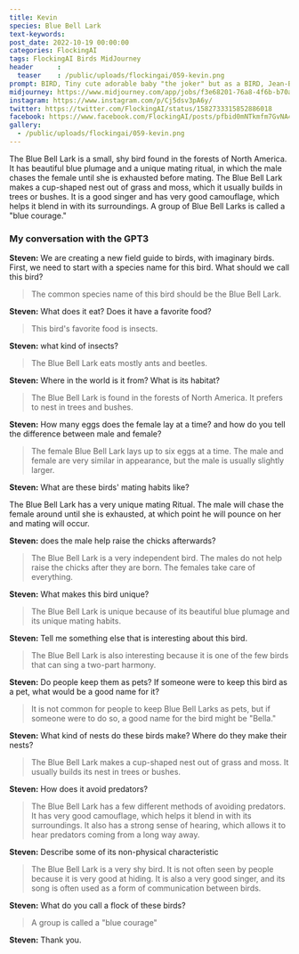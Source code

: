 ```yaml
---
title: Kevin
species: Blue Bell Lark
text-keywords: 
post_date: 2022-10-19 00:00:00
categories: FlockingAI
tags: FlockingAI Birds MidJourney 
header      :
  teaser    : /public/uploads/flockingai/059-kevin.png
prompt: BIRD, Tiny cute adorable baby "the joker" but as a BIRD, Jean-Baptiste Monge, soft cinematic lighting, 8k, intricate details, portrait, Pixar style character, old fashioned movie style
midjourney: https://www.midjourney.com/app/jobs/f3e68201-76a8-4f6b-b70a-9d559dddf2cd
instagram: https://www.instagram.com/p/Cj5dsv3pA6y/
twitter: https://twitter.com/FlockingAI/status/1582733315852886018
facebook: https://www.facebook.com/FlockingAI/posts/pfbid0mNTkmfm7GvNA4xezF7vS3Kha3KyJhS5tXiCh6LhavWLt4KapDKkfi3T6h2HJsK2bl
gallery: 
  - /public/uploads/flockingai/059-kevin.png
---
```


The Blue Bell Lark is a small, shy bird found in the forests of North America. It has beautiful blue plumage and a unique mating ritual, in which the male chases the female until she is exhausted before mating. The Blue Bell Lark makes a cup-shaped nest out of grass and moss, which it usually builds in trees or bushes. It is a good singer and has very good camouflage, which helps it blend in with its surroundings. A group of Blue Bell Larks is called a "blue courage."

### My conversation with the GPT3

**Steven:** We are creating a new field guide to birds, with imaginary birds. First, we need to start with a species name for this bird. What should we call this bird?

> The common species name of this bird should be the Blue Bell Lark.

**Steven:** What does it eat? Does it have a favorite food?

> This bird's favorite food is insects.

**Steven:** what kind of insects?

> The Blue Bell Lark eats mostly ants and beetles.

**Steven:** Where in the world is it from? What is its habitat?

> The Blue Bell Lark is found in the forests of North America. It prefers to nest in trees and bushes.

**Steven:** How many eggs does the female lay at a time? and how do you tell the difference between male and female?

> The female Blue Bell Lark lays up to six eggs at a time. The male and female are very similar in appearance, but the male is usually slightly larger.

**Steven:** What are these birds' mating habits like?

The Blue Bell Lark has a very unique mating Ritual. The male will chase the female around until she is exhausted, at which point he will pounce on her and mating will occur.

**Steven:** does the male help raise the chicks afterwards?

> The Blue Bell Lark is a very independent bird. The males do not help raise the chicks after they are born. The females take care of everything.

**Steven:** What makes this bird unique?

> The Blue Bell Lark is unique because of its beautiful blue plumage and its unique mating habits.

**Steven:** Tell me something else that is interesting about this bird.

> The Blue Bell Lark is also interesting because it is one of the few birds that can sing a two-part harmony.

**Steven:** Do people keep them as pets? If someone were to keep this bird as a pet, what would be a good name for it?

> It is not common for people to keep Blue Bell Larks as pets, but if someone were to do so, a good name for the bird might be "Bella."

**Steven:** What kind of nests do these birds make? Where do they make their nests?

> The Blue Bell Lark makes a cup-shaped nest out of grass and moss. It usually builds its nest in trees or bushes.

**Steven:** How does it avoid predators?

> The Blue Bell Lark has a few different methods of avoiding predators. It has very good camouflage, which helps it blend in with its surroundings. It also has a strong sense of hearing, which allows it to hear predators coming from a long way away.

**Steven:** Describe some of its non-physical characteristic

> The Blue Bell Lark is a very shy bird. It is not often seen by people because it is very good at hiding. It is also a very good singer, and its song is often used as a form of communication between birds.

**Steven:** What do you call a flock of these birds?

> A group is called a "blue courage"

**Steven:** Thank you.
